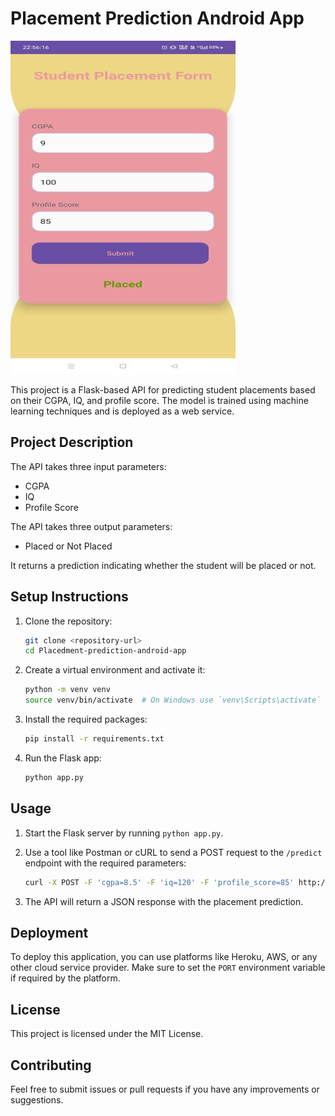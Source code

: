 # Placement Prediction Android App

![App Image](appimage.jpg)

This project is a Flask-based API for predicting student placements based on their CGPA, IQ, and profile score. The model is trained using machine learning techniques and is deployed as a web service.

## Project Description

The API takes three input parameters:
- CGPA
- IQ
- Profile Score

The API takes three output parameters:
- Placed or Not Placed

It returns a prediction indicating whether the student will be placed or not.

## Setup Instructions

1. Clone the repository:
    ```sh
    git clone <repository-url>
    cd Placedment-prediction-android-app
    ```

2. Create a virtual environment and activate it:
    ```sh
    python -m venv venv
    source venv/bin/activate  # On Windows use `venv\Scripts\activate`
    ```

3. Install the required packages:
    ```sh
    pip install -r requirements.txt
    ```

4. Run the Flask app:
    ```sh
    python app.py
    ```

## Usage

1. Start the Flask server by running `python app.py`.
2. Use a tool like Postman or cURL to send a POST request to the `/predict` endpoint with the required parameters:
    ```sh
    curl -X POST -F 'cgpa=8.5' -F 'iq=120' -F 'profile_score=85' http://127.0.0.1:5000/predict
    ```

3. The API will return a JSON response with the placement prediction.

## Deployment

To deploy this application, you can use platforms like Heroku, AWS, or any other cloud service provider. Make sure to set the `PORT` environment variable if required by the platform.

## License

This project is licensed under the MIT License.

## Contributing

Feel free to submit issues or pull requests if you have any improvements or suggestions.
